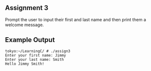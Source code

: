 ## Assignment 3
Prompt the user to input their first and last name and then print them a welcome message.

## Example Output
```terminal_session
tokyo:~/LearningC/ # ./assign3                                     
Enter your first name: Jimmy
Enter your last name: Smith
Hello Jimmy Smith!
```

